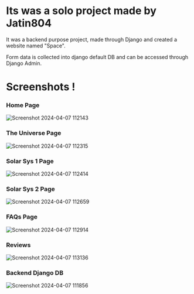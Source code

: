 <h1> Its was a solo project made by Jatin804 </h1>
<p>It was a backend purpose project, made through Django and created a website named "Space".</p>
<p>Form data is collected into django default DB and can be accessed through Django Admin.</p>

<h1>Screenshots !</h1>

<h3>Home Page </h3>

![Screenshot 2024-04-07 112143](https://github.com/Jatin804/Projects/assets/146949850/c46ad911-f573-416d-a7b2-520e32ea0dbf)

<h3>The Universe Page</h3>

![Screenshot 2024-04-07 112315](https://github.com/Jatin804/Projects/assets/146949850/56f44a7b-59a0-49c3-a0f4-be7ce239682a)

<h3>Solar Sys 1 Page</h3>

![Screenshot 2024-04-07 112414](https://github.com/Jatin804/Projects/assets/146949850/641ef0c9-deec-4b81-986d-48cd88185731)

<h3>Solar Sys 2 Page</h3>

![Screenshot 2024-04-07 112659](https://github.com/Jatin804/Projects/assets/146949850/b9ccfbf0-3def-450f-aebe-50ab76f33123)

<h3>FAQs Page</h3>

![Screenshot 2024-04-07 112914](https://github.com/Jatin804/Projects/assets/146949850/a0f814c4-e7d0-408e-bafd-04bf990541bc)

<h3>Reviews</h3>

![Screenshot 2024-04-07 113136](https://github.com/Jatin804/Projects/assets/146949850/f481aae0-1bf7-4178-9557-483207295943)

<h3>Backend Django DB</h3>


![Screenshot 2024-04-07 111856](https://github.com/Jatin804/Projects/assets/146949850/a801165f-56cf-405b-9b48-10d6a4405b9e)

